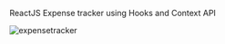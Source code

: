 ReactJS Expense tracker using Hooks and Context API

![expensetracker](https://user-images.githubusercontent.com/46037108/116954042-15502d00-ac4c-11eb-8a78-360e6b30b4b4.jpg)

